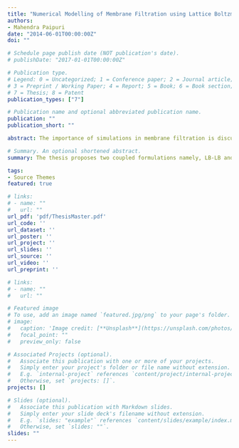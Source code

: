 ```yaml
---
title: "Numerical Modelling of Membrane Filtration using Lattice Boltzmann and Finite Volume Methods"
authors: 
- Mahendra Paipuri
date: "2014-06-01T00:00:00Z"
doi: ""

# Schedule page publish date (NOT publication's date).
# publishDate: "2017-01-01T00:00:00Z"

# Publication type.
# Legend: 0 = Uncategorized; 1 = Conference paper; 2 = Journal article;
# 3 = Preprint / Working Paper; 4 = Report; 5 = Book; 6 = Book section;
# 7 = Thesis; 8 = Patent
publication_types: ["7"]

# Publication name and optional abbreviated publication name.
publication: ""
publication_short: ""

abstract: The importance of simulations in membrane filtration is discussed. Various models in the literature to simulate different phenomena in membrane filtration like cake formation, osmotic pressure and rejection of salts are briefly reviewed. The origin of Lattice Boltzmann methods from kinetic theory is discussed along with its implementation details. Implementing finite volume scheme to solve convection diffusion equation is discussed in detail along with different differencing schemes used to discretize convective terms on the faces of control volume. The idea of coupling both fluid and solute particles to simulate the membrane filtration process is discussed. Different approaches in implementing coupling between LB-LB and LB-FV for solving fluid and solute particle respectively is discussed. DSPM-DE model is briefly discussed in the context of salt rejection estimation for nano-filtration membranes. Concentration polarisation is taken into account in the rejection modelling by coupling DSPM-DE with solute distribution over the membrane surface. Finally, results of various models are presented and compared to experimental data wherever appropriate.

# Summary. An optional shortened abstract.
summary: The thesis proposes two coupled formulations namely, LB-LB and LB-FV for solving fluid and solute particle, respectively in the context of nano-filtration process.

tags:
- Source Themes
featured: true

# links:
# - name: ""
#   url: ""
url_pdf: 'pdf/ThesisMaster.pdf'
url_code: ''
url_dataset: ''
url_poster: ''
url_project: ''
url_slides: ''
url_source: ''
url_video: ''
url_preprint: ''

# links:
# - name: ""
#   url: ""

# Featured image
# To use, add an image named `featured.jpg/png` to your page's folder. 
# image:
#   caption: 'Image credit: [**Unsplash**](https://unsplash.com/photos/jdD8gXaTZsc)'
#   focal_point: ""
#   preview_only: false

# Associated Projects (optional).
#   Associate this publication with one or more of your projects.
#   Simply enter your project's folder or file name without extension.
#   E.g. `internal-project` references `content/project/internal-project/index.md`.
#   Otherwise, set `projects: []`.
projects: []

# Slides (optional).
#   Associate this publication with Markdown slides.
#   Simply enter your slide deck's filename without extension.
#   E.g. `slides: "example"` references `content/slides/example/index.md`.
#   Otherwise, set `slides: ""`.
slides: ""
---
```


